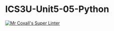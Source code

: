 # ICS3U-Unit5-05-Python

[![Mr Coxall's Super Linter](https://github.com/maliksalem1/ICS3U-Unit5-05-Python/workflows/Mr%20Coxall's%20Super%20Linter/badge.svg)](https://github.com/maliksalem1/ICS3U-Unit5-05-Python/actions/)
